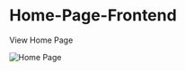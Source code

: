 # Home-Page-Frontend
View Home Page

![Home Page](https://user-images.githubusercontent.com/35595156/151116732-d53e6bed-041d-492b-8468-1e9587af2f19.PNG)

